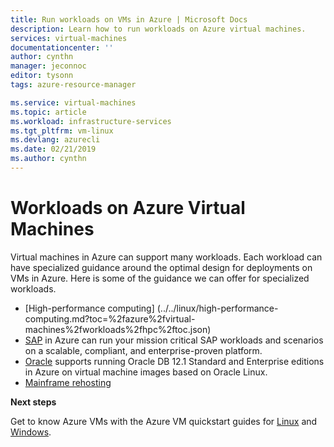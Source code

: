 ```yaml
---
title: Run workloads on VMs in Azure | Microsoft Docs
description: Learn how to run workloads on Azure virtual machines.
services: virtual-machines
documentationcenter: ''
author: cynthn
manager: jeconnoc
editor: tysonn
tags: azure-resource-manager

ms.service: virtual-machines
ms.topic: article
ms.workload: infrastructure-services
ms.tgt_pltfrm: vm-linux
ms.devlang: azurecli
ms.date: 02/21/2019
ms.author: cynthn
---
```

# Workloads on Azure Virtual Machines

Virtual machines in Azure can support many workloads. Each workload can have specialized guidance around the optimal design for deployments on VMs in Azure. Here is some of the guidance we can offer for specialized workloads.

- [High-performance computing] (../../linux/high-performance-computing.md?toc=%2fazure%2fvirtual-machines%2fworkloads%2fhpc%2ftoc.json)
- [SAP](./sap/get-started.md) in Azure can run your mission critical SAP workloads and scenarios on a scalable, compliant, and enterprise-proven platform.
- [Oracle](./oracle/oracle-considerations.md)  supports running Oracle DB 12.1 Standard and Enterprise editions in Azure on virtual machine images based on Oracle Linux. 
- [Mainframe rehosting](./mainframe-rehosting/overview.md) 



**Next steps**

Get to know Azure VMs with the Azure VM quickstart guides for [Linux](../linux/quick-create-cli-nodejs.md) and [Windows](../windows/quick-create-powershell.md).